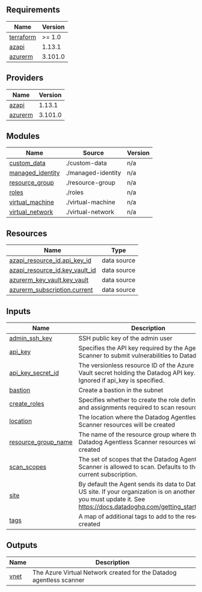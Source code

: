 <!-- BEGIN_TF_DOCS -->
## Requirements

| Name | Version |
|------|---------|
| <a name="requirement_terraform"></a> [terraform](#requirement\_terraform) | >= 1.0 |
| <a name="requirement_azapi"></a> [azapi](#requirement\_azapi) | 1.13.1 |
| <a name="requirement_azurerm"></a> [azurerm](#requirement\_azurerm) | 3.101.0 |

## Providers

| Name | Version |
|------|---------|
| <a name="provider_azapi"></a> [azapi](#provider\_azapi) | 1.13.1 |
| <a name="provider_azurerm"></a> [azurerm](#provider\_azurerm) | 3.101.0 |

## Modules

| Name | Source | Version |
|------|--------|---------|
| <a name="module_custom_data"></a> [custom\_data](#module\_custom\_data) | ./custom-data | n/a |
| <a name="module_managed_identity"></a> [managed\_identity](#module\_managed\_identity) | ./managed-identity | n/a |
| <a name="module_resource_group"></a> [resource\_group](#module\_resource\_group) | ./resource-group | n/a |
| <a name="module_roles"></a> [roles](#module\_roles) | ./roles | n/a |
| <a name="module_virtual_machine"></a> [virtual\_machine](#module\_virtual\_machine) | ./virtual-machine | n/a |
| <a name="module_virtual_network"></a> [virtual\_network](#module\_virtual\_network) | ./virtual-network | n/a |

## Resources

| Name | Type |
|------|------|
| [azapi_resource_id.api_key_id](https://registry.terraform.io/providers/Azure/azapi/1.13.1/docs/data-sources/resource_id) | data source |
| [azapi_resource_id.key_vault_id](https://registry.terraform.io/providers/Azure/azapi/1.13.1/docs/data-sources/resource_id) | data source |
| [azurerm_key_vault.key_vault](https://registry.terraform.io/providers/hashicorp/azurerm/3.101.0/docs/data-sources/key_vault) | data source |
| [azurerm_subscription.current](https://registry.terraform.io/providers/hashicorp/azurerm/3.101.0/docs/data-sources/subscription) | data source |

## Inputs

| Name | Description | Type | Default | Required |
|------|-------------|------|---------|:--------:|
| <a name="input_admin_ssh_key"></a> [admin\_ssh\_key](#input\_admin\_ssh\_key) | SSH public key of the admin user | `string` | n/a | yes |
| <a name="input_api_key"></a> [api\_key](#input\_api\_key) | Specifies the API key required by the Agentless Scanner to submit vulnerabilities to Datadog | `string` | `null` | no |
| <a name="input_api_key_secret_id"></a> [api\_key\_secret\_id](#input\_api\_key\_secret\_id) | The versionless resource ID of the Azure Key Vault secret holding the Datadog API key. Ignored if api\_key is specified. | `string` | `null` | no |
| <a name="input_bastion"></a> [bastion](#input\_bastion) | Create a bastion in the subnet | `bool` | `false` | no |
| <a name="input_create_roles"></a> [create\_roles](#input\_create\_roles) | Specifies whether to create the role definitions and assignments required to scan resources. | `bool` | `true` | no |
| <a name="input_location"></a> [location](#input\_location) | The location where the Datadog Agentless Scanner resources will be created | `string` | n/a | yes |
| <a name="input_resource_group_name"></a> [resource\_group\_name](#input\_resource\_group\_name) | The name of the resource group where the Datadog Agentless Scanner resources will be created | `string` | n/a | yes |
| <a name="input_scan_scopes"></a> [scan\_scopes](#input\_scan\_scopes) | The set of scopes that the Datadog Agentless Scanner is allowed to scan. Defaults to the current subscription. | `list(string)` | `[]` | no |
| <a name="input_site"></a> [site](#input\_site) | By default the Agent sends its data to Datadog US site. If your organization is on another site, you must update it. See https://docs.datadoghq.com/getting_started/site/ | `string` | `null` | no |
| <a name="input_tags"></a> [tags](#input\_tags) | A map of additional tags to add to the resources created | `map(string)` | `{}` | no |

## Outputs

| Name | Description |
|------|-------------|
| <a name="output_vnet"></a> [vnet](#output\_vnet) | The Azure Virtual Network created for the Datadog agentless scanner |
<!-- END_TF_DOCS -->